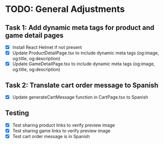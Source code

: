 # TODO: General Adjustments

## Task 1: Add dynamic meta tags for product and game detail pages
- [x] Install React Helmet if not present
- [x] Update ProductDetailPage.tsx to include dynamic meta tags (og:image, og:title, og:description)
- [x] Update GameDetailPage.tsx to include dynamic meta tags (og:image, og:title, og:description)

## Task 2: Translate cart order message to Spanish
- [x] Update generateCartMessage function in CartPage.tsx to Spanish

## Testing
- [x] Test sharing product links to verify preview image
- [x] Test sharing game links to verify preview image
- [x] Test cart order message is in Spanish
